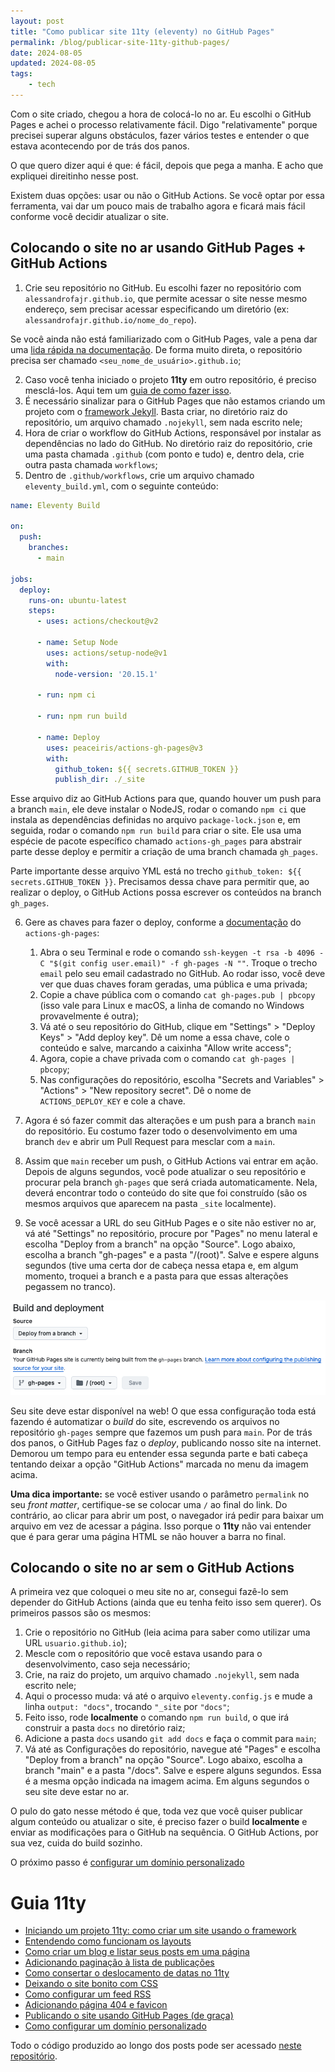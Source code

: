 ```yaml
---
layout: post
title: "Como publicar site 11ty (eleventy) no GitHub Pages"
permalink: /blog/publicar-site-11ty-github-pages/
date: 2024-08-05
updated: 2024-08-05
tags: 
    - tech
---
```


Com o site criado, chegou a hora de colocá-lo no ar. Eu escolhi o GitHub Pages e achei o processo relativamente fácil. Digo "relativamente" porque precisei superar alguns obstáculos, fazer vários testes e entender o que estava acontecendo por de trás dos panos. 

O que quero dizer aqui é que: é fácil, depois que pega a manha. E acho que expliquei direitinho nesse post.

Existem duas opções: usar ou não o GitHub Actions. Se você optar por essa ferramenta, vai dar um pouco mais de trabalho agora e ficará mais fácil conforme você decidir atualizar o site.

## Colocando o site no ar usando GitHub Pages + GitHub Actions

1. Crie seu repositório no GitHub. Eu escolhi fazer no repositório com `alessandrofajr.github.io`, que permite acessar o site nesse mesmo endereço, sem precisar acessar especificando um diretório (ex: `alessandrofajr.github.io/nome_do_repo`). 

Se você ainda não está familiarizado com o GitHub Pages, vale a pena dar uma [lida rápida na documentação](https://docs.github.com/pt/pages/getting-started-with-github-pages/creating-a-github-pages-site). De forma muito direta, o repositório precisa ser chamado `<seu_nome_de_usuário>.github.io`;

2. Caso você tenha iniciado o projeto **11ty** em outro repositório, é preciso mesclá-los. Aqui tem um [guia de como fazer isso](https://horadecodar.com.br/como-fazer-o-merge-de-dois-repositorios-em-git/).
3. É necessário sinalizar para o GitHub Pages que não estamos criando um projeto com o [framework Jekyll](https://jekyllrb.com/). Basta criar, no diretório raiz do repositório, um arquivo chamado `.nojekyll`, sem nada escrito nele;
4. Hora de criar o workflow do GitHub Actions, responsável por instalar as dependências no lado do GitHub. No diretório raiz do repositório, crie uma pasta chamada `.github` (com ponto e tudo) e, dentro dela, crie outra pasta chamada `workflows`;
5. Dentro de `.github/workflows`, crie um arquivo chamado `eleventy_build.yml`, com o seguinte conteúdo:
```yml
name: Eleventy Build

on:
  push:
    branches:
      - main
      
jobs:
  deploy:
    runs-on: ubuntu-latest
    steps:
      - uses: actions/checkout@v2

      - name: Setup Node
        uses: actions/setup-node@v1
        with:
          node-version: '20.15.1'

      - run: npm ci

      - run: npm run build

      - name: Deploy
        uses: peaceiris/actions-gh-pages@v3
        with:
          github_token: ${{ secrets.GITHUB_TOKEN }}
          publish_dir: ./_site
```
Esse arquivo diz ao GitHub Actions para que, quando houver um push para a branch `main`, ele deve instalar o NodeJS, rodar o comando `npm ci` que instala as dependências definidas no arquivo `package-lock.json` e, em seguida, rodar o comando `npm run build` para criar o site. Ele usa uma espécie de pacote específico chamado `actions-gh_pages` para abstrair parte desse deploy e permitir a criação de uma branch chamada `gh_pages`.

Parte importante desse arquivo YML está no trecho `github_token: ${{ secrets.GITHUB_TOKEN }}`. Precisamos dessa chave para permitir que, ao realizar o deploy, o GitHub Actions possa escrever os conteúdos na branch `gh_pages`. 

6. Gere as chaves para fazer o deploy, conforme a [documentação](https://github.com/peaceiris/actions-gh-pages/tree/main?tab=readme-ov-file#%EF%B8%8F-create-ssh-deploy-key) do `actions-gh-pages`:
    1. Abra o seu Terminal e rode o comando `ssh-keygen -t rsa -b 4096 -C "$(git config user.email)" -f gh-pages -N ""`. Troque o trecho `email` pelo seu email cadastrado no GitHub. Ao rodar isso, você deve ver que duas chaves foram geradas, uma pública e uma privada;
    2. Copie a chave pública com o comando `cat gh-pages.pub | pbcopy` (isso vale para Linux e macOS, a linha de comando no Windows provavelmente é outra);
    3. Vá até o seu repositório do GitHub, clique em "Settings" > "Deploy Keys" > "Add deploy key". Dê um nome a essa chave, cole o conteúdo e salve, marcando a caixinha "Allow write access";
    4. Agora, copie a chave privada com o comando `cat gh-pages | pbcopy`;
    5. Nas configurações do repositório, escolha "Secrets and Variables" > "Actions" > "New repository secret". Dê o nome de `ACTIONS_DEPLOY_KEY` e cole a chave.

7. Agora é só fazer commit das alterações e um push para a branch `main` do repositório. Eu costumo fazer todo o desenvolvimento em uma branch `dev` e abrir um Pull Request para mesclar com a `main`. 
8. Assim que `main` receber um push, o GitHub Actions vai entrar em ação. Depois de alguns segundos, você pode atualizar o seu repositório e procurar pela branch `gh-pages` que será criada automaticamente. Nela, deverá encontrar todo o conteúdo do site que foi construído (são os mesmos arquivos que aparecem na pasta `_site` localmente).
9. Se você acessar a URL do seu GitHub Pages e o site não estiver no ar, vá até "Settings" no repositório, procure por "Pages" no menu lateral e escolha "Deploy from a branch" na opção "Source". Logo abaixo, escolha a branch "gh-pages" e a pasta "/(root)". Salve e espere alguns segundos (tive uma certa dor de cabeça nessa etapa e, em algum momento, troquei a branch e a pasta para que essas alterações pegassem no tranco).

![Opção para fazer deploy no GitHub Pages](/img/gh-pages-deploy.png)

Seu site deve estar disponível na web! O que essa configuração toda está fazendo é automatizar o *build* do site, escrevendo os arquivos no repositório `gh-pages` sempre que fazemos um push para `main`. Por de trás dos panos, o GitHub Pages faz o *deploy*, publicando nosso site na internet. Demorou um tempo para eu entender essa segunda parte e bati cabeça tentando deixar a opção "GitHub Actions" marcada no menu da imagem acima.

**Uma dica importante:** se você estiver usando o parâmetro `permalink` no seu *front matter*, certifique-se se colocar uma `/` ao final do link. Do contrário, ao clicar para abrir um post, o navegador irá pedir para baixar um arquivo em vez de acessar a página. Isso porque o **11ty** não vai entender que é para gerar uma página HTML se não houver a barra no final.

## Colocando o site no ar sem o GitHub Actions

A primeira vez que coloquei o meu site no ar, consegui fazê-lo sem depender do GitHub Actions (ainda que eu tenha feito isso sem querer). Os primeiros passos são os mesmos:

1. Crie o repositório no GitHub (leia acima para saber como utilizar uma URL `usuario.github.io`);
2. Mescle com o repositório que você estava usando para o desenvolvimento, caso seja necessário;
3. Crie, na raiz do projeto, um arquivo chamado `.nojekyll`, sem nada escrito nele;
4. Aqui o processo muda: vá até o arquivo `eleventy.config.js` e mude a linha `output: "docs"`, trocando `"_site` por `"docs"`;
5. Feito isso, rode **localmente** o comando `npm run build`, o que irá construir a pasta `docs` no diretório raiz;
6. Adicione a pasta `docs` usando `git add docs` e faça o commit para `main`;
7. Vá até as Configurações do repositório, navegue até "Pages" e escolha "Deploy from a branch" na opção "Source". Logo abaixo, escolha a branch "main" e a pasta "/docs". Salve e espere alguns segundos. Essa é a mesma opção indicada na imagem acima. Em alguns segundos o seu site deve estar no ar.

O pulo do gato nesse método é que, toda vez que você quiser publicar algum conteúdo ou atualizar o site, é preciso fazer o build **localmente** e enviar as modificações para o GitHub na sequência. O GitHub Actions, por sua vez, cuida do build sozinho.

O próximo passo é [configurar um domínio personalizado](/blog/como-configurar-dominio-github-pages/)

# Guia 11ty
- [Iniciando um projeto 11ty: como criar um site usando o framework](/blog/criando-site-com-11ty/)
- [Entendendo como funcionam os layouts](/blog/como-usar-layouts-11ty/)
- [Como criar um blog e listar seus posts em uma página](/blog/como-criar-blog-11ty/)
- [Adicionando paginação à lista de publicações](/blog/como-adicionar-paginacao-11ty/)
- [Como consertar o deslocamento de datas no 11ty](/blog/lidando-com-datas-11ty/)
- [Deixando o site bonito com CSS](/blog/como-adicionar-css-11ty/)
- [Como configurar um feed RSS](/blog/configurar-feed-rss-11ty/)
- [Adicionando página 404 e favicon](/blog/adicionar-pagina-404-favicon-11ty/)
- [Publicando o site usando GitHub Pages (de graça)](/blog/publicar-site-11ty-github-pages/)
- [Como configurar um domínio personalizado](/blog/como-configurar-dominio-github-pages/)

Todo o código produzido ao longo dos posts pode ser acessado [neste repositório](https://github.com/alessandrofajr/11ty-starter-blog).
